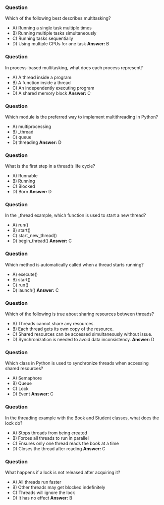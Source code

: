 ### Question

Which of the following best describes multitasking?

- A) Running a single task multiple times
- B) Running multiple tasks simultaneously
- C) Running tasks sequentially
- D) Using multiple CPUs for one task
  **Answer:** B

### Question

In process-based multitasking, what does each process represent?

- A) A thread inside a program
- B) A function inside a thread
- C) An independently executing program
- D) A shared memory block
  **Answer:** C

### Question

Which module is the preferred way to implement multithreading in Python?

- A) multiprocessing
- B) \_thread
- C) queue
- D) threading
  **Answer:** D

### Question

What is the first step in a thread’s life cycle?

- A) Runnable
- B) Running
- C) Blocked
- D) Born
  **Answer:** D

### Question

In the \_thread example, which function is used to start a new thread?

- A) run()
- B) start()
- C) start_new_thread()
- D) begin_thread()
  **Answer:** C

### Question

Which method is automatically called when a thread starts running?

- A) execute()
- B) start()
- C) run()
- D) launch()
  **Answer:** C

### Question

Which of the following is true about sharing resources between threads?

- A) Threads cannot share any resources.
- B) Each thread gets its own copy of the resource.
- C) Shared resources can be accessed simultaneously without issue.
- D) Synchronization is needed to avoid data inconsistency.
  **Answer:** D

### Question

Which class in Python is used to synchronize threads when accessing shared resources?

- A) Semaphore
- B) Queue
- C) Lock
- D) Event
  **Answer:** C

### Question

In the threading example with the Book and Student classes, what does the lock do?

- A) Stops threads from being created
- B) Forces all threads to run in parallel
- C) Ensures only one thread reads the book at a time
- D) Closes the thread after reading
  **Answer:** C

### Question

What happens if a lock is not released after acquiring it?

- A) All threads run faster
- B) Other threads may get blocked indefinitely
- C) Threads will ignore the lock
- D) It has no effect
  **Answer:** B
